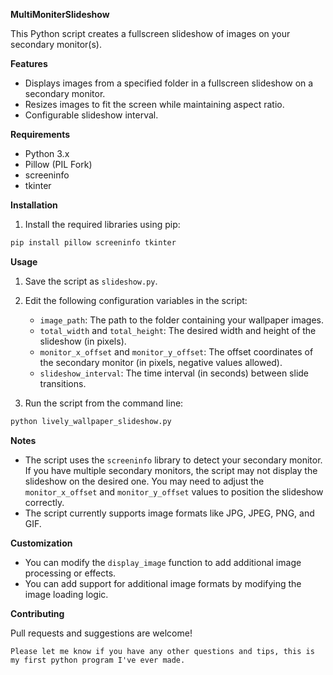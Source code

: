 **MultiMoniterSlideshow**

This Python script creates a fullscreen slideshow of images on your secondary monitor(s).

**Features**

* Displays images from a specified folder in a fullscreen slideshow on a secondary monitor.
* Resizes images to fit the screen while maintaining aspect ratio.
* Configurable slideshow interval.

**Requirements**

* Python 3.x
* Pillow (PIL Fork)
* screeninfo
* tkinter

**Installation**

1. Install the required libraries using pip:

```bash
pip install pillow screeninfo tkinter
```

**Usage**

1. Save the script as `slideshow.py`.
2. Edit the following configuration variables in the script:

    * `image_path`: The path to the folder containing your wallpaper images.
    * `total_width` and `total_height`: The desired width and height of the slideshow (in pixels).
    * `monitor_x_offset` and `monitor_y_offset`: The offset coordinates of the secondary monitor (in pixels, negative values allowed).
    * `slideshow_interval`: The time interval (in seconds) between slide transitions.

3. Run the script from the command line:

```bash
python lively_wallpaper_slideshow.py
```

**Notes**

* The script uses the `screeninfo` library to detect your secondary monitor. If you have multiple secondary monitors, the script may not display the slideshow on the desired one. You may need to adjust the `monitor_x_offset` and `monitor_y_offset` values to position the slideshow correctly.
* The script currently supports image formats like JPG, JPEG, PNG, and GIF.

**Customization**

* You can modify the `display_image` function to add additional image processing or effects.
* You can add support for additional image formats by modifying the image loading logic.

**Contributing**

Pull requests and suggestions are welcome!
```
Please let me know if you have any other questions and tips, this is my first python program I've ever made.
